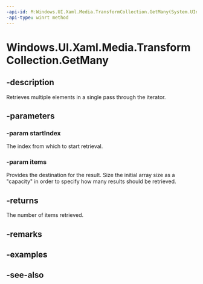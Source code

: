 ```yaml
---
-api-id: M:Windows.UI.Xaml.Media.TransformCollection.GetMany(System.UInt32,Windows.UI.Xaml.Media.Transform[])
-api-type: winrt method
---
```


<!-- Method syntax
public uint GetMany(System.UInt32 startIndex, Windows.UI.Xaml.Media.Transform[] items)
-->

# Windows.UI.Xaml.Media.TransformCollection.GetMany

## -description
Retrieves multiple elements in a single pass through the iterator.



## -parameters
### -param startIndex
The index from which to start retrieval.

### -param items
Provides the destination for the result. Size the initial array size as a "capacity" in order to specify how many results should be retrieved.

## -returns
The number of items retrieved.

## -remarks

## -examples

## -see-also
